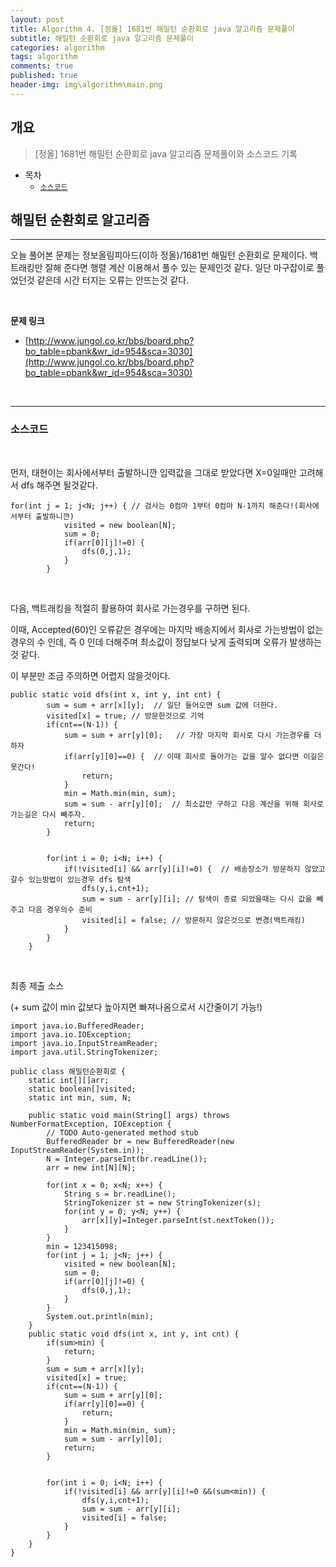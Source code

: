 ```yaml
---
layout: post
title: Algorithm 4. [정올] 1681번 해밀턴 순환회로 java 알고리즘 문제풀이
subtitle: 해밀턴 순환회로 java 알고리즘 문제풀이
categories: algorithm
tags: algorithm
comments: true
published: true
header-img: img\algorithm\main.png
---
```


## 개요
> [정올] 1681번 해밀턴 순환회로 java 알고리즘 문제풀이와 소스코드 기록
  
- 목차
	- [`소스코드`](#소스코드)
  
## 해밀턴 순환회로 알고리즘
---
오늘 풀어본 문제는 정보올림피아드(이하 정올)/1681번 해밀턴 순환회로 문제이다. 백트래킹만 잘해 준다면 행렬 계산 이용해서 풀수 있는 문제인것 같다. 일단 마구잡이로 풀었던것 같은데 시간 터지는 오류는 안뜨는것 같다.

<br>

**문제 링크**

- [http://www.jungol.co.kr/bbs/board.php?bo_table=pbank&wr_id=954&sca=3030](http://www.jungol.co.kr/bbs/board.php?bo_table=pbank&wr_id=954&sca=3030)

<br>

---
### **소스코드**

<br>

먼저, 태현이는 회사에서부터 출발하니깐 입력값을 그대로 받았다면 X=0일때만 고려해서 dfs 해주면 될것같다.

```
for(int j = 1; j<N; j++) { // 검사는 0컴마 1부터 0컴마 N-1까지 해준다!(회사에서부터 출발하니깐)
            visited = new boolean[N];
            sum = 0;
            if(arr[0][j]!=0) {
                dfs(0,j,1);
            }
        }

```

<br>

다음, 백트래킹을 적절히 활용하여 회사로 가는경우를 구하면 된다.

 

이때, Accepted(60)인 오류같은 경우에는 마지막 배송지에서 회사로 가는방법이 없는 경우의 수 인데, 즉 0 인데 더해주며 최소값이 정답보다 낮게 출력되며 오류가 발생하는것 같다.

 

이 부분만 조금 주의하면 어렵지 않을것이다.

```
public static void dfs(int x, int y, int cnt) {
        sum = sum + arr[x][y];  // 일단 들어오면 sum 값에 더한다.
        visited[x] = true; // 방문한것으로 기억
        if(cnt==(N-1)) {
            sum = sum + arr[y][0];   // 가장 마지막 회사로 다시 가는경우를 더하자
            if(arr[y][0]==0) {  // 이때 회사로 돌아가는 값을 알수 없다면 이길은 못간다!
                return;
            }
            min = Math.min(min, sum);
            sum = sum - arr[y][0];  // 최소값만 구하고 다음 계산을 위해 회사로 가는길은 다시 빼주자.
            return;
        }
        
        
        for(int i = 0; i<N; i++) {
            if(!visited[i] && arr[y][i]!=0) {  // 배송장소가 방문하지 않았고 갈수 있는방법이 있는경우 dfs 탐색
                dfs(y,i,cnt+1);
                sum = sum - arr[y][i]; // 탐색이 종료 되었을때는 다시 값을 빼주고 다음 경우의수 준비
                visited[i] = false; // 방문하지 않은것으로 변경(백트래킹)
            }
        }
    }
```
<br>



최종 제출 소스

(+ sum 값이 min 값보다 높아지면 빠져나옴으로서 시간줄이기 가능!)

```
import java.io.BufferedReader;
import java.io.IOException;
import java.io.InputStreamReader;
import java.util.StringTokenizer;
 
public class 해밀턴순환회로 {
    static int[][]arr;
    static boolean[]visited;
    static int min, sum, N;
    
    public static void main(String[] args) throws NumberFormatException, IOException {
        // TODO Auto-generated method stub
        BufferedReader br = new BufferedReader(new InputStreamReader(System.in));
        N = Integer.parseInt(br.readLine());
        arr = new int[N][N];
        
        for(int x = 0; x<N; x++) {
            String s = br.readLine();
            StringTokenizer st = new StringTokenizer(s);
            for(int y = 0; y<N; y++) {
                arr[x][y]=Integer.parseInt(st.nextToken());
            }
        }
        min = 123415098;
        for(int j = 1; j<N; j++) { 
            visited = new boolean[N];
            sum = 0;
            if(arr[0][j]!=0) {
                dfs(0,j,1);
            }
        }
        System.out.println(min);
    }
    public static void dfs(int x, int y, int cnt) {
        if(sum>min) {
            return;
        }
        sum = sum + arr[x][y];  
        visited[x] = true; 
        if(cnt==(N-1)) {
            sum = sum + arr[y][0];   
            if(arr[y][0]==0) {  
                return;
            }
            min = Math.min(min, sum);
            sum = sum - arr[y][0];  
            return;
        }
        
        
        for(int i = 0; i<N; i++) {
            if(!visited[i] && arr[y][i]!=0 &&(sum<min)) {  
                dfs(y,i,cnt+1);
                sum = sum - arr[y][i]; 
                visited[i] = false; 
            }
        }
    }
}
```
